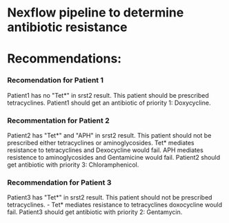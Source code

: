 Nexflow pipeline to determine antibiotic resistance
====
# Recommendations:

### Recomendation for Patient 1
Patient1 has no "Tet*" in srst2 result. This patient should
be prescribed tetracyclines. Patient1 should get an antibiotic of priority 1: Doxycycline.

### Recommentation for Patient 2
Patient2 has "Tet*" and "APH" in srst2 result. This patient should not
be prescribed either tetracyclines or aminoglycosides. Tet* mediates resistance to tetracyclines
and Dexocycline would fail. APH mediates resistence to aminoglycosides and Gentamicine would fail.
Patient2 should get antibiotic with priority 3: Chloramphenicol.

### Recommendation for Patient 3
Patient3 has "Tet*" in srst2 result. This patient should not
be prescribed tetracyclines.  - Tet* mediates resistance to tetracyclines doxocycline would fail. 
Patient3 should get antibiotic with priority 2: Gentamycin.
